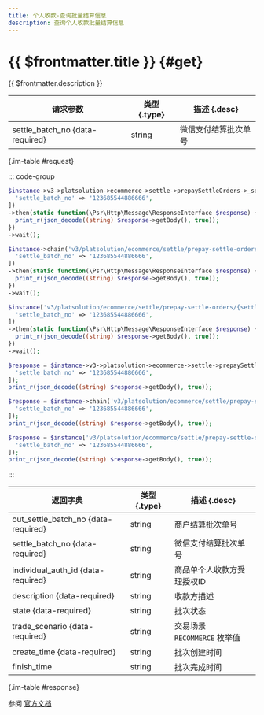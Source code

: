 ```yaml
---
title: 个人收款-查询批量结算信息
description: 查询个人收款批量结算信息
---
```


# {{ $frontmatter.title }} {#get}

{{ $frontmatter.description }}

| 请求参数 | 类型 {.type} | 描述 {.desc}
| --- | --- | ---
| settle_batch_no {data-required} | string | 微信支付结算批次单号

{.im-table #request}

::: code-group

```php [异步纯链式]
$instance->v3->platsolution->ecommerce->settle->prepaySettleOrders->_settle_batch_no_->getAsync([
  'settle_batch_no' => '123685544886666',
])
->then(static function(\Psr\Http\Message\ResponseInterface $response) {
  print_r(json_decode((string) $response->getBody(), true));
})
->wait();
```

```php [异步声明式]
$instance->chain('v3/platsolution/ecommerce/settle/prepay-settle-orders/{settle_batch_no}')->getAsync([
  'settle_batch_no' => '123685544886666',
])
->then(static function(\Psr\Http\Message\ResponseInterface $response) {
  print_r(json_decode((string) $response->getBody(), true));
})
->wait();
```

```php [异步属性式]
$instance['v3/platsolution/ecommerce/settle/prepay-settle-orders/{settle_batch_no}']->getAsync([
  'settle_batch_no' => '123685544886666',
])
->then(static function(\Psr\Http\Message\ResponseInterface $response) {
  print_r(json_decode((string) $response->getBody(), true));
})
->wait();
```

```php [同步纯链式]
$response = $instance->v3->platsolution->ecommerce->settle->prepaySettleOrders->_settle_batch_no_->get([
  'settle_batch_no' => '123685544886666',
]);
print_r(json_decode((string) $response->getBody(), true));
```

```php [同步声明式]
$response = $instance->chain('v3/platsolution/ecommerce/settle/prepay-settle-orders/{settle_batch_no}')->get([
  'settle_batch_no' => '123685544886666',
]);
print_r(json_decode((string) $response->getBody(), true));
```

```php [同步属性式]
$response = $instance['v3/platsolution/ecommerce/settle/prepay-settle-orders/{settle_batch_no}']->get([
  'settle_batch_no' => '123685544886666',
]);
print_r(json_decode((string) $response->getBody(), true));
```

:::

| 返回字典 | 类型 {.type} | 描述 {.desc}
| --- | --- | ---
| out_settle_batch_no {data-required} | string | 商户结算批次单号
| settle_batch_no {data-required} | string | 微信支付结算批次单号
| individual_auth_id {data-required} | string | 商品单个人收款方受理授权ID
| description {data-required} | string | 收款方描述
| state {data-required} | string | 批次状态
| trade_scenario {data-required} | string | 交易场景<br/>`RECOMMERCE` 枚举值
| create_time {data-required} | string | 批次创建时间
| finish_time | string | 批次完成时间

{.im-table #response}

参阅 [官方文档](https://pay.weixin.qq.com/doc/v3/partner/4012650326)
